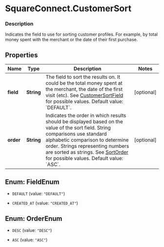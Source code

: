 # SquareConnect.CustomerSort

### Description

Indicates the field to use for sorting customer profiles. For example, by total money spent with the merchant or the date of their first purchase.

## Properties
Name | Type | Description | Notes
------------ | ------------- | ------------- | -------------
**field** | **String** | The field to sort the results on. It could be the total money spent at the merchant, the date of the first visit (etc). See [CustomerSortField](#type-customersortfield) for possible values. Default value: &#x60;DEFAULT&#x60;. | [optional] 
**order** | **String** | Indicates the order in which results should be displayed based on the value of the sort field. String comparisons use standard alphabetic comparison to determine order. Strings representing numbers are sorted as strings. See [SortOrder](#type-sortorder) for possible values. Default value: &#x60;ASC&#x60;. | [optional] 


<a name="FieldEnum"></a>
## Enum: FieldEnum


* `DEFAULT` (value: `"DEFAULT"`)

* `CREATED_AT` (value: `"CREATED_AT"`)




<a name="OrderEnum"></a>
## Enum: OrderEnum


* `DESC` (value: `"DESC"`)

* `ASC` (value: `"ASC"`)





